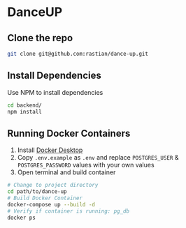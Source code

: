 # DanceUP

## Clone the repo

```bash
git clone git@github.com:rastian/dance-up.git
```

## Install Dependencies

Use NPM to install dependencies

```bash
cd backend/
npm install
```

## Running Docker Containers
1) Install [Docker Desktop](https://www.docker.com/get-started/)
2) Copy `.env.example` as `.env` and replace `POSTGRES_USER` & 
`POSTGRES_PASSWORD` values with your own values
3) Open terminal and build container

```bash
# Change to project directory
cd path/to/dance-up
# Build Docker Container
docker-compose up --build -d
# Verify if container is running: pg_db
docker ps
```

